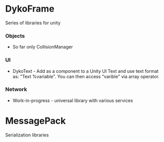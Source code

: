 # DykoFrame #
Series of libraries for unity

### Objects ###
* So far only CollisionManager

### UI ###
* DykoText - Add as a component to a Unity UI Text and use text format as: "Text %variable". You can then access "varible" via array operator.

### Network ###
* Work-in-progress - universal library with various services

# MessagePack #
Serialization libraries